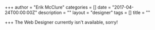 +++
author = "Erik McClure"
categories = []
date = "2017-04-24T00:00:00Z"
description = ""
layout = "designer"
tags = []
title = ""

+++
The Web Designer currently isn't available, sorry!